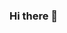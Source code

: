 ### Hi there 👋

<!--
**ConnorTippets/ConnorTippets** is a ✨ _special_ ✨ repository because its `README.md` (this file) appears on your GitHub profile.

- 🔭 I’m currently working on a discord bot
- 🌱 I’m currently learning more about python
- 👯 I’m looking to collaborate on my discord bot
- 🤔 I’m looking for help with coding
- 💬 Ask me about how i'm doing
- 📫 How to reach me: discord: Con#4963
- 😄 Pronouns: he/him
- ⚡ Fun fact: i'm not that good at socializing
-->
